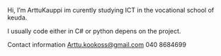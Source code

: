  Hi, I’m ArttuKauppi im curently studying ICT in the vocational school of keuda. 

I usually code either in C# or python depens on the project.

Contact information
Arttu.kookoss@gmail.com
040 8684699
